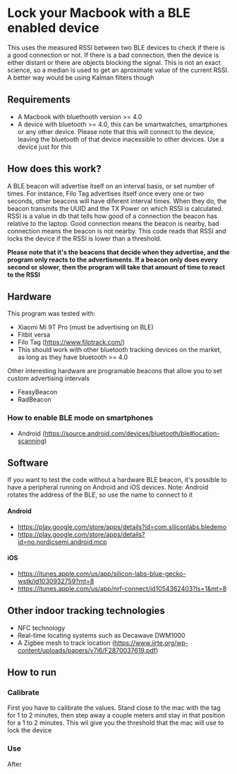 # Lock your Macbook with a BLE enabled device
This uses the measured RSSI between two BLE devices to check if there is a good connection or not. If there is a bad connection, then the device is either distant or there are objects blocking the signal. This is not an exact science, so a median is used to get an aproximate value of the current RSSI. A better way would be using Kalman filters though

## Requirements
- A Macbook with bluethooth version >= 4.0
- A device with bluetooth >= 4.0, this can be smartwatches, smartphones or any other device. 
  Please note that this will connect to the device, leaving the bluetooth of that device inacessible to other devices. Use a device just for this
  

## How does this work?
A BLE beacon will advertise itself on an interval basis, or set number of times. For instance, Filo Tag advertises itself once every one or two seconds, other beacons will have diferent interval times. When they do, the beacon transmits the UUID and the TX Power on which RSSI is calculated. RSSI is a value in db that tells how good of a connection the beacon has relative to the laptop. Good connection means the beacon is nearby, bad connection means the beacon is not nearby. This code reads that RSSI and locks the device if the RSSI is lower than a threshold. 

__Please note that it's the beacons that decide when they advertise, and the program only reacts to the advertisments. If a beacon only does every second or slower, then the program will take that amount of time to react to the RSSI__

## Hardware
This program was tested with:
- Xiaomi Mi 9T Pro (must be advertising on BLE)
- Fitbit versa
- Filo Tag (https://www.filotrack.com/)
- This should work with other bluetooth tracking devices on the market, as long as they have bluetooth >= 4.0

Other interesting hardware are programable beacons that allow you to set custom advertising intervals
- FeasyBeacon
- RadBeacon

### How to enable BLE mode on smartphones
- Android (https://source.android.com/devices/bluetooth/ble#location-scanning)

## Software
If you want to test the code without a hardware BLE beacon, it's possible to have a peripheral running on Android and iOS devices.
Note: Android rotates the address of the BLE, so use the name to connect to it
#### Android
- https://play.google.com/store/apps/details?id=com.siliconlabs.bledemo
- https://play.google.com/store/apps/details?id=no.nordicsemi.android.mcp

#### iOS
- https://itunes.apple.com/us/app/silicon-labs-blue-gecko-wstk/id1030932759?mt=8
- https://itunes.apple.com/us/app/nrf-connect/id1054362403?ls=1&mt=8

## Other indoor tracking technologies
- NFC technology
- Real-time locating systems such as Decawave DWM1000
- A Zigbee mesh to track location (https://www.ijrte.org/wp-content/uploads/papers/v7i6/F2870037619.pdf)

## How to run

### Calibrate
First you have to calibrate the values. Stand close to the mac with the tag for 1 to 2 minutes, then step away a couple meters and stay in that position for a 1 to 2 minutes. This wil give you the threshold that the mac will use to lock the device

### Use
After 